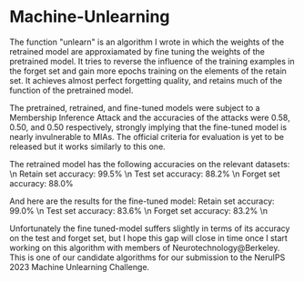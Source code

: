 # Machine-Unlearning

The function "unlearn" is an algorithm I wrote in which the weights of the retrained model are approxiamated by fine tuning the weights of the pretrained model. It tries to reverse the influence of the training examples in the forget set and gain more epochs training on the elements of the retain set. It achieves almost perfect forgetting quality, and retains much of the function of the pretrained model.


The pretrained, retrained, and fine-tuned models were subject to a Membership Inference Attack and the accuracies of the attacks were 0.58, 0.50, and 0.50 respectively, strongly implying that the fine-tuned model is nearly invulnerable to MIAs. The official criteria for evaluation is yet to be released but it works similarly to this one.


The retrained model has the following accuracies on the relevant datasets:
\n
Retain set accuracy: 99.5%
\n
Test set accuracy: 88.2%
\n
Forget set accuracy: 88.0%

And here are the results for the fine-tuned model:
Retain set accuracy: 99.0%
\n
Test set accuracy: 83.6%
\n
Forget set accuracy: 83.2%
\n

Unfortunately the fine tuned-model suffers slightly in terms of its accuracy on the test and forget set, but I hope this gap will close in time once I start working on this algorithm with members of Neurotechnology@Berkeley. This is one of our candidate algorithms for our submission to the NeruIPS 2023 Machine Unlearning Challenge.

